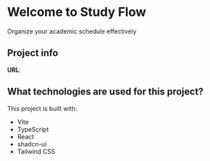 # Welcome to Study Flow
 Organize your academic schedule effectively
## Project info

**URL**: 

## What technologies are used for this project?

This project is built with:

- Vite
- TypeScript
- React
- shadcn-ui
- Tailwind CSS
